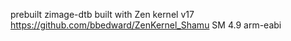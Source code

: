 prebuilt zimage-dtb
built with Zen kernel v17 https://github.com/bbedward/ZenKernel_Shamu
SM 4.9 arm-eabi

